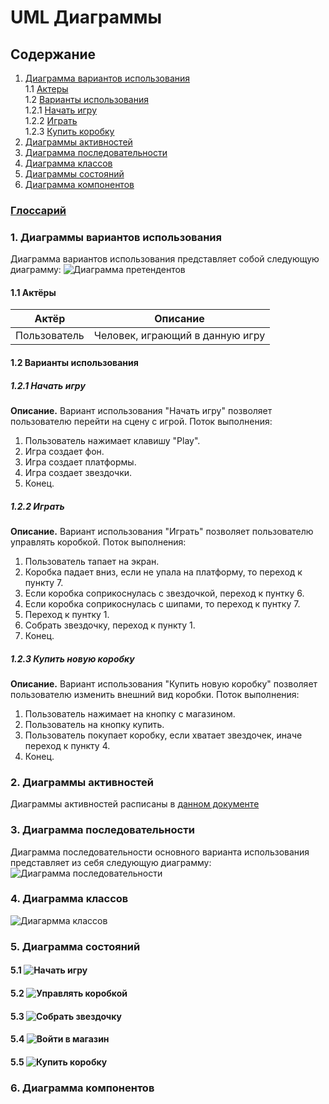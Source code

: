 # UML Диаграммы
## Содержание
  1. [Диаграмма вариантов использования](#1) <br>
  	 1.1 [Актеры](#1.1) <br>
  	 1.2 [Варианты использования](#1.2) <br>
       1.2.1 [Начать игру](#1.2.1) <br>
       1.2.2 [Играть](#1.2.2) <br>
       1.2.3 [Купить коробку](#1.2.3) <br>
  2. [Диаграммы активностей](#2) <br>
  3. [Диаграмма последовательности](#3) <br>
  4. [Диаграмма классов](#4) <br>
  5. [Диаграммы состояний](#5) <br>
  6. [Диаграмма компонентов](#6) <br>

### [Глоссарий](https://github.com/OdareNNbI/Falling-box/blob/master/Docs/UMLDocs/Glossary.md)

### 1. Диаграммы вариантов использования<a name="1"></a>
Диаграмма вариантов использования представляет собой следующую диаграмму: 
![Диаграмма претендентов](https://github.com/OdareNNbI/Falling-box/blob/master/UMLDiagrams/UseCase/UseCaseNew.png)
#### 1.1 Актёры<a name="1.1"></a>
Актёр | Описание
--- | ---
Пользователь|Человек, играющий в данную игру

#### 1.2 Варианты использования<a name="1.2"></a>
##### 1.2.1 Начать игру<a name="1.2.1"></a>
**Описание.** Вариант использования "Начать игру" позволяет пользователю перейти на сцену с игрой.
Поток выполнения:
1. Пользователь нажимает клавишу "Play".
2. Игра создает фон.
3. Игра создает платформы.
4. Игра создает звездочки.
5. Конец.
##### 1.2.2 Играть<a name="1.2.2"></a>
**Описание.** Вариант использования "Играть" позволяет пользователю управлять коробкой.
Поток выполнения:
1. Пользователь тапает на экран.
2. Коробка падает вниз, если не упала на платформу, то переход к пункту 7.
3. Если коробка соприкоснулась с звездочкой, переход к пунтку 6.
4. Если коробка соприкоснулась с шипами, то переход к пунтку 7.
5. Переход к пунтку 1.
6. Собрать звездочку, переход к пункту 1.
7. Конец.
##### 1.2.3 Купить новую коробку<a name="1.2.3"></a>
**Описание.** Вариант использования "Купить новую коробку" позволяет пользователю изменить внешний вид коробки.
Поток выполнения:
1. Пользователь нажимает на кнопку с магазином.
2. Пользователь на кнопку купить.
3. Пользователь покупает коробку, если хватает звездочек, иначе переход к пункту 4.
4. Конец.

### 2. Диаграммы активностей<a name="2"></a>  

Диаграммы активностей расписаны в [данном документе](https://github.com/OdareNNbI/Falling-box/blob/master/Docs/UMLDocs/Activities.md)

### 3. Диаграмма последовательности<a name="3"></a>
Диаграмма последовательности основного варианта использования представляет из себя следующую диаграмму:
![Диаграмма последовательности](https://github.com/OdareNNbI/Falling-box/blob/master/UMLDiagrams/Sequence/SequenceDiagram.png)

### 4. Диаграмма классов<a name="4"></a>
![Диагармма классов](https://github.com/OdareNNbI/Falling-box/blob/master/UMLDiagrams/ClassDiagram/ClassDiagram.png)

### 5. Диаграмма состояний<a name="5"></a>
#### 5.1 ![Начать игру](https://github.com/OdareNNbI/Falling-box/blob/master/UMLDiagrams/StateDiagrams/Play.png)
#### 5.2 ![Управлять коробкой](https://github.com/OdareNNbI/Falling-box/blob/master/UMLDiagrams/StateDiagrams/Controll.png)
#### 5.3 ![Собрать звездочку](https://github.com/OdareNNbI/Falling-box/blob/master/UMLDiagrams/StateDiagrams/CollectStar.png)
#### 5.4 ![Войти в магазин](https://github.com/OdareNNbI/Falling-box/blob/master/UMLDiagrams/StateDiagrams/Shop.png)
#### 5.5 ![Купить коробку](https://github.com/OdareNNbI/Falling-box/blob/master/UMLDiagrams/StateDiagrams/BuyBox.png)

### 6. Диаграмма компонентов<a name="6"></a>
